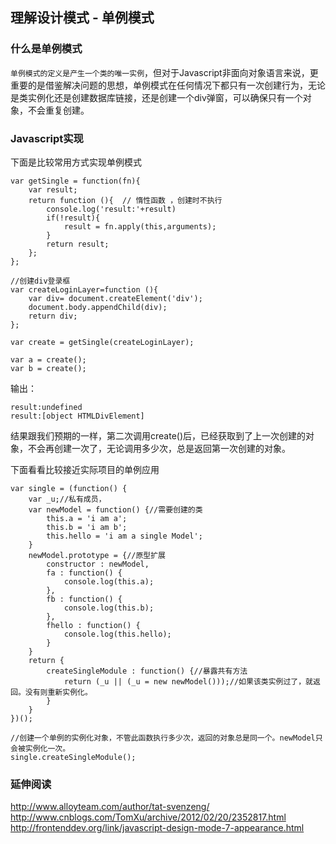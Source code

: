 ## 理解设计模式 - 单例模式

### 什么是单例模式
`单例模式的定义是产生一个类的唯一实例`，但对于Javascript非面向对象语言来说，更重要的是借鉴解决问题的思想，单例模式在任何情况下都只有一次创建行为，无论是类实例化还是创建数据库链接，还是创建一个div弹窗，可以确保只有一个对象，不会重复创建。


### Javascript实现

下面是比较常用方式实现单例模式
```
var getSingle = function(fn){
    var result;
    return function (){  // 惰性函数 ，创建时不执行
		console.log('result:'+result)
		if(!result){
			result = fn.apply(this,arguments);
		}
		return result;
    };
};

//创建div登录框
var createLoginLayer=function (){
    var div= document.createElement('div');
    document.body.appendChild(div);
    return div;
};

var create = getSingle(createLoginLayer);

var a = create();
var b = create();

```

输出：
```
result:undefined
result:[object HTMLDivElement]
```

结果跟我们预期的一样，第二次调用create()后，已经获取到了上一次创建的对象，不会再创建一次了，无论调用多少次，总是返回第一次创建的对象。


下面看看比较接近实际项目的单例应用

```
var single = (function() {
    var _u;//私有成员，
    var newModel = function() {//需要创建的类
        this.a = 'i am a';
        this.b = 'i am b';
        this.hello = 'i am a single Model';
    }
    newModel.prototype = {//原型扩展
        constructor : newModel,
        fa : function() {
            console.log(this.a);
        },
        fb : function() {
            console.log(this.b);
        },
        fhello : function() {
            console.log(this.hello);
        }
    }
    return {
        createSingleModule : function() {//暴露共有方法
            return (_u || (_u = new newModel()));//如果该类实例过了，就返回。没有则重新实例化。
        }
    }
})();

//创建一个单例的实例化对象，不管此函数执行多少次，返回的对象总是同一个。newModel只会被实例化一次。
single.createSingleModule();

```

### 延伸阅读
http://www.alloyteam.com/author/tat-svenzeng/  
http://www.cnblogs.com/TomXu/archive/2012/02/20/2352817.html  
http://frontenddev.org/link/javascript-design-mode-7-appearance.html  
